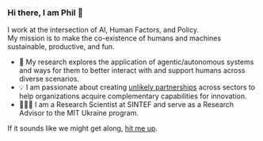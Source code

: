### Hi there, I am Phil 👋

I work at the intersection of AI, Human Factors, and Policy.  
My mission is to make the co-existence of humans and machines sustainable, productive, and fun.

- 🔬  My research explores the application of agentic/autonomous systems and ways for them to better interact with and support humans across diverse scenarios. 
- 💡  I am passionate about creating [unlikely partnerships](https://www.media.mit.edu/events/city-robotics-hackathon/) across sectors to help organizations acquire complementary capabilities for innovation.
- 🧑🏽‍🔬  I am a Research Scientist at SINTEF and serve as a Research Advisor to the MIT Ukraine program.

If it sounds like we might get along, [hit me up](mailto:ptinn@mit.edu). 
